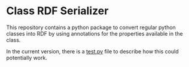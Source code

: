 # Class RDF Serializer

This repository contains a python package to convert regular python classes into RDF by using annotations for the properties available in the class.

In the current version, there is a [test.py](test.py) file to describe how this could potentially work.